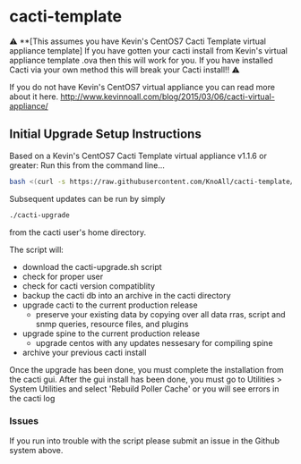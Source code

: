 # cacti-template

:warning: **[This assumes you have Kevin's CentOS7 Cacti Template virtual appliance template] If you have gotten your cacti install from Kevin's virtual appliance template .ova then this will work for you. If you have installed Cacti via your own method this will break your Cacti install!! :warning:

If you do not have Kevin's CentOS7 virtual appliance you can read more about it here.
http://www.kevinnoall.com/blog/2015/03/06/cacti-virtual-appliance/

## Initial Upgrade Setup Instructions

Based on a Kevin's CentOS7 Cacti Template virtual appliance v1.1.6 or greater:
Run this from the command line...

```bash
bash <(curl -s https://raw.githubusercontent.com/KnoAll/cacti-template/master/cacti-upgrade.sh)
```

Subsequent updates can be run by simply 
```bash
./cacti-upgrade
```
from the cacti user's home directory.

The script will:
* download the cacti-upgrade.sh script
* check for proper user
* check for cacti version compatiblity
* backup the cacti db into an archive in the cacti directory
* upgrade cacti to the current production release
  * preserve your existing data by copying over all data rras, script and snmp queries, resource files, and plugins
* upgrade spine to the current production release
  * upgrade centos with any updates nessesary for compiling spine
* archive your previous cacti install

Once the upgrade has been done, you must complete the installation from the cacti gui.
After the gui install has been done, you must go to Utilities > System Utilities and select 'Rebuild Poller Cache' or you will see errors in the cacti log


### Issues
If you run into trouble with the script please submit an issue in the Github system above.
